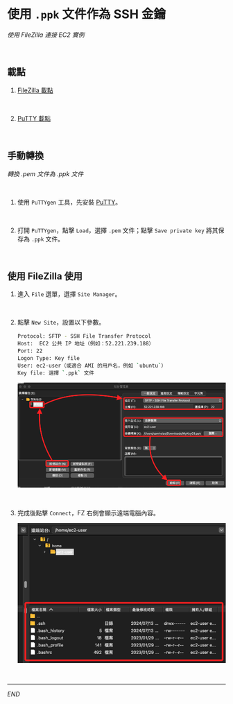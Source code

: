 # 使用 `.ppk` 文件作為 SSH 金鑰

_使用 FileZilla 連接 EC2 實例_

<br>

## 載點

1. [FileZilla 載點](https://filezilla-project.org/download.php?platform=osx)

<br>

2. [PuTTY 載點](https://www.chiark.greenend.org.uk/~sgtatham/putty/latest.html)

<br>

## 手動轉換

_轉換 .pem 文件為 .ppk 文件_

<br>

1. 使用 `PuTTYgen` 工具，先安裝 [PuTTY](https://www.chiark.greenend.org.uk/~sgtatham/putty/latest.html)。

<br>

2. 打開 `PuTTYgen`，點擊 `Load`，選擇 `.pem` 文件；點擊 `Save private key` 將其保存為 `.ppk` 文件。

<br>

## 使用 FileZilla 使用

1. 進入 `File` 選單，選擇 `Site Manager`。

<br>

2. 點擊 `New Site`，設置以下參數。

    ```bash
    Protocol: SFTP - SSH File Transfer Protocol
    Host:  EC2 公共 IP 地址（例如：52.221.239.188）
    Port: 22
    Logon Type: Key file
    User: ec2-user（或適合 AMI 的用戶名，例如 `ubuntu`）
    Key file: 選擇 `.ppk` 文件
    ```

    ![](images/img_20.png)

<br>

3. 完成後點擊 `Connect`，FZ 右側會顯示遠端電腦內容。

    ![](images/img_21.png)

<br>

___

_END_